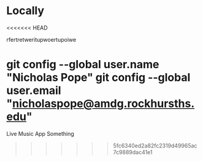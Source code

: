 # Locally
<<<<<<< HEAD

rfertretweritupwoertupoiwe

git config --global user.name "Nicholas Pope"
git config --global user.email "nicholaspope@amdg.rockhursths.edu"
=======
Live Music App
Something
>>>>>>> 5fc6340ed2a82fc2319d49965ac7c9889dac41e1
